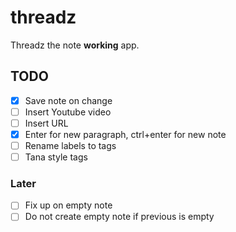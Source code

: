 # threadz

Threadz the note **working** app. 

## TODO

- [x] Save note on change
- [ ] Insert Youtube video
- [ ] Insert URL
- [x] Enter for new paragraph, ctrl+enter for new note
- [ ] Rename labels to tags
- [ ] Tana style tags 

### Later

- [ ] Fix up on empty note
- [ ] Do not create empty note if previous is empty
